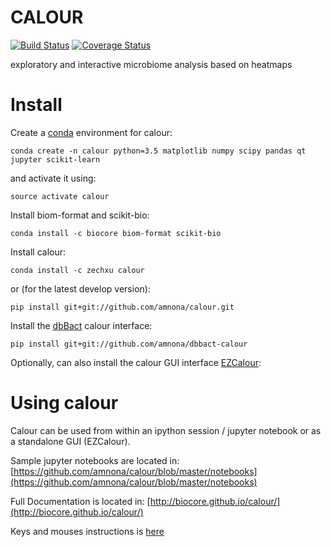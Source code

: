 CALOUR
======

[![Build Status](https://travis-ci.org/amnona/calour.png?branch=master)](https://travis-ci.org/amnona/calour)
[![Coverage Status](https://coveralls.io/repos/github/amnona/calour/badge.svg?branch=master)](https://coveralls.io/github/amnona/calour?branch=master)

exploratory and interactive microbiome analysis based on heatmaps

Install
=======
Create a [conda](http://conda.pydata.org/docs/install/quick.html) environment for calour:
```
conda create -n calour python=3.5 matplotlib numpy scipy pandas qt jupyter scikit-learn
```

and activate it using:
```
source activate calour
```

Install biom-format and scikit-bio:
```
conda install -c biocore biom-format scikit-bio
```

Install calour:
```
conda install -c zechxu calour
```

or (for the latest develop version):
```
pip install git+git://github.com/amnona/calour.git
```

Install the [dbBact](http://www.dbbact.org) calour interface:
```
pip install git+git://github.com/amnona/dbbact-calour
```

Optionally, can also install the calour GUI interface [EZCalour](https://github.com/amnona/EZCalour):

Using calour
============
Calour can be used from within an ipython session / jupyter notebook or as a standalone GUI (EZCalour).

Sample jupyter notebooks are located in:
[https://github.com/amnona/calour/blob/master/notebooks](https://github.com/amnona/calour/blob/master/notebooks)

Full Documentation is located in:
[http://biocore.github.io/calour/](http://biocore.github.io/calour/)


Keys and mouses instructions is [here](http://biocore.github.io/calour/generated/calour.heatmap.plot.html#calour.heatmap.plot)

